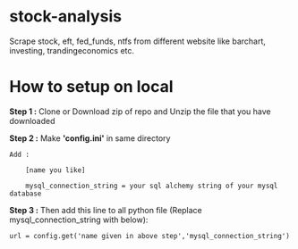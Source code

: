 # stock-analysis
Scrape stock, eft, fed_funds, ntfs from different website like barchart, investing, trandingeconomics etc.

# How to setup on local
**Step 1 :** Clone or Download zip of repo and Unzip the file that you have downloaded

**Step 2 :** Make **'config.ini'** in same directory 

    Add :

        [name you like]

        mysql_connection_string = your sql alchemy string of your mysql database

**Step 3 :** Then add this line to all python file (Replace mysql_connection_string with below):

    url = config.get('name given in above step','mysql_connection_string')
